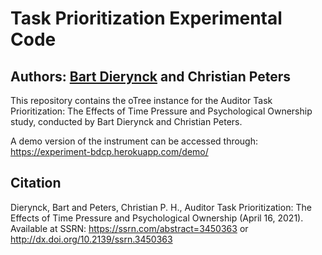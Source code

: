 # Task Prioritization Experimental Code

## Authors: [Bart Dierynck](https://www.tilburguniversity.edu/webwijs/show/b.dierynck.htm) and Christian Peters

This repository contains the oTree instance for the Auditor Task Prioritization: The Effects of Time Pressure and Psychological Ownership study, conducted by Bart Dierynck and Christian Peters.

A demo version of the instrument can be accessed through: https://experiment-bdcp.herokuapp.com/demo/

## Citation

Dierynck, Bart and Peters, Christian P. H., Auditor Task Prioritization: The Effects of Time Pressure and Psychological Ownership (April 16, 2021). Available at SSRN: https://ssrn.com/abstract=3450363 or http://dx.doi.org/10.2139/ssrn.3450363
